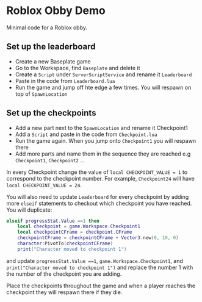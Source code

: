 # Roblox Obby Demo

Minimal code for a Roblox obby.

## Set up the leaderboard

- Create a new Baseplate game
- Go to the Workspace, find `Baseplate` and delete it
- Create a `Script` under `ServerScriptService` and rename it `Leaderboard`
- Paste in the code from `Leaderboard.lua`
- Run the game and jump off hte edge a few times. You will respawn on top of `SpawnLocation`

## Set up the checkpoints

- Add a new part next to the `SpawnLocation` and rename it Checkpoint1
- Add a `Script` and paste in the code from `Checkpoint.lua`
- Run the game again. When you jump onto `Checkpoint1` you will respawn there
- Add more parts and name them in the sequence they are reached e.g `Checkpoint1`, `Checkpoint2` ...

In every Checkpoint change the value of `local CHECKPOINT_VALUE = 1` to correspond to the checkpoint
number. For example, `Checkpoint24` will have `local CHECKPOINT_VALUE = 24`.

You will also need to update `Leaderboard` for every checkpoint by adding more `elseif` statements
to checkout which checkpoint you have reached. 
You will duplicate:
```lua
elseif progressStat.Value ==1 then
    local checkpoint = game.Workspace.Checkpoint1
    local checkpointCFrame = checkpoint.CFrame
    checkpointCFrame = checkpointCFrame + Vector3.new(0, 10, 0)
    character:PivotTo(checkpointCFrame)
    print("Character moved to checkpoint 1")
```
and update `progressStat.Value ==1`, `game.Workspace.Checkpoint1`, and `print("Character moved to checkpoint 1")`
and replace the number 1 with the number of the checkpoint you are adding.

Place the checkpoints throughout the game and when a player reaches the checkpoint they will respawn
there if they die.
